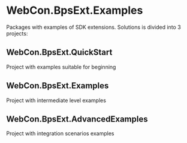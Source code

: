 # WebCon.BpsExt.Examples

Packages with examples of SDK extensions.
Solutions is divided into 3 projects:

## WebCon.BpsExt.QuickStart

Project with examples suitable for beginning

## WebCon.BpsExt.Examples

Project with intermediate level examples

## WebCon.BpsExt.AdvancedExamples

Project with integration scenarios examples

